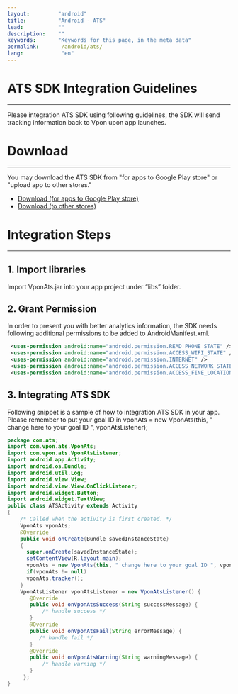 ```yaml
---
layout:         "android"
title:          "Android - ATS"
lead:           ""
description:    ""
keywords:       "Keywords for this page, in the meta data"
permalink:       /android/ats/
lang:            "en"
---
```


# ATS SDK Integration Guidelines
---

Please integration ATS SDK using following guidelines, the SDK will send tracking information back to Vpon upon app launches.

# Download
---
You may download the ATS SDK from "for apps to Google Play store" or "upload app to other stores."

* [Download (for apps to Google Play store)][1]
* [Download (to other stores)][2]


# Integration Steps
---
## 1. Import libraries
Import VponAts.jar into your app project under “libs” folder.

## 2. Grant Permission
In order to present you with better analytics information, the SDK needs following additional permissions to be added to AndroidManifest.xml.

```xml
 <uses-permission android:name="android.permission.READ_PHONE_STATE" />
 <uses-permission android:name="android.permission.ACCESS_WIFI_STATE" />
 <uses-permission android:name="android.permission.INTERNET" />
 <uses-permission android:name="android.permission.ACCESS_NETWORK_STATE"/>
 <uses-permission android:name="android.permission.ACCESS_FINE_LOCATION"/>
 ```

## 3. Integrating ATS SDK
Following snippet is a sample of how to integration ATS SDK in your app.
Please remember to put your goal ID in vponAts = new VponAts(this, " change here to your goal ID ", vponAtsListener);

``` java
package com.ats;
import com.vpon.ats.VponAts;
import com.vpon.ats.VponAtsListener;
import android.app.Activity;
import android.os.Bundle;
import android.util.Log;
import android.view.View;
import android.view.View.OnClickListener;
import android.widget.Button;
import android.widget.TextView;
public class ATSActivity extends Activity
{
    /* Called when the activity is first created. */
    VponAts vponAts;
    @Override
    public void onCreate(Bundle savedInstanceState)
    {
      super.onCreate(savedInstanceState);
      setContentView(R.layout.main);
      vponAts = new VponAts(this, " change here to your goal ID ", vponAtsListener);
      if(vponAts != null)
      vponAts.tracker();
    }
    VponAtsListener vponAtsListener = new VponAtsListener() {
       @Override
       public void onVponAtsSuccess(String successMessage) {
           /* handle success */
       }
       @Override
       public void onVponAtsFail(String errorMessage) {
          /* handle fail */
       }
       @Override
       public void onVponAtsWarning(String warningMessage) {
           /* handle warning */
       }
     };
}
```


[1]: http://m.vpon.com/sdk/Android_ATS/vpadn-sdk-ats-obf102-01704102.jar
[2]: http://m.vpon.com/sdk/Android_ATS/vpadn-sdk-ats-obf101-40604102.jar
